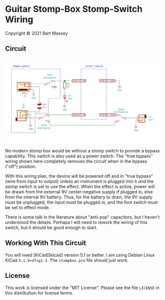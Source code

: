 # Guitar Stomp-Box Stomp-Switch Wiring
Copyright © 2021 Bart Massey

## Circuit

<img src="stompbox.png" width=1170>

No modern stomp box would be without a stomp switch to
provide a bypass capability. This switch is
also used as a power switch. The "true bypass" wiring shown
here completely removes the circuit when in the bypass
("off") position.

With this wiring plan, the device will be powered off and in
"true bypass" (wire from input to output) unless an
instrument is plugged into it *and* the stomp switch is set
to use the effect. When the effect is active, power will be
drawn from the external 9V center-negative supply if plugged
in, else from the internal 9V battery. Thus, for the battery
to drain, the 9V supply must be unplugged, the input must be
plugged in, and the foot switch must be set to effect mode.

There is some talk in the literature about "anti-pop"
capacitors, but I haven't understood the details. Perhaps I
will need to rework the wiring of this switch, but it should
be good enough to start.

## Working With This Circuit

You will need [KiCad][kicad] version 5.1 or better. I am
using Debian Linux KiCad `5.1.9+dfsg1-1`. The `stompbox.pro`
file should just work.

## License

This work is licensed under the "MIT License".  Please see
the file `LICENSE` in this distribution for license terms.
